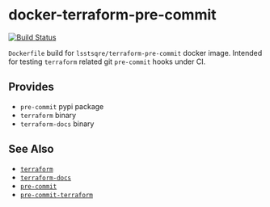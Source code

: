docker-terraform-pre-commit
===

[![Build Status](https://travis-ci.org/lsst-sqre/docker-terraform-pre-commit.png)](https://travis-ci.org/lsst-sqre/docker-terraform-pre-commit)

`Dockerfile` build for `lsstsqre/terraform-pre-commit` docker image. Intended
for testing `terraform` related git `pre-commit` hooks under CI.

Provides
---

* `pre-commit` pypi package
* `terraform` binary
* `terraform-docs` binary

See Also
---

* [`terraform`](https://www.terraform.io/)
* [`terraform-docs`](https://github.com/segmentio/terraform-docs)
* [`pre-commit`](https://github.com/pre-commit/pre-commit)
* [`pre-commit-terraform`](https://github.com/antonbabenko/pre-commit-terraform)
